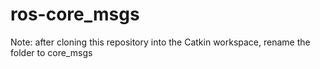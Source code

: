 # ros-core_msgs

Note: after cloning this repository into the Catkin workspace, rename the folder to core_msgs
